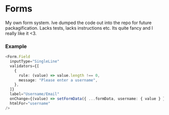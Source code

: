 # Forms

My own form system. Ive dumped the code out into the repo for future packagification. Lacks tests, lacks instructions etc. Its quite fancy and I really like it <3.

### Example

```typescript
<Form.Field
  inputType="SingleLine"
  validators={[
    {
      rule: (value) => value.length !== 0,
      message: "Please enter a username",
    },
  ]}
  label="Username/Email"
  onChange={(value) => setFormData({ ...formData, username: { value } })}
  htmlFor="username"
/>
```

